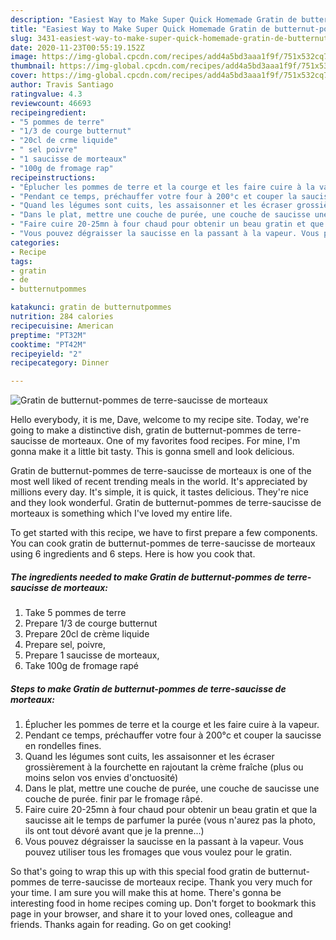 ```yaml
---
description: "Easiest Way to Make Super Quick Homemade Gratin de butternut-pommes de terre-saucisse de morteaux"
title: "Easiest Way to Make Super Quick Homemade Gratin de butternut-pommes de terre-saucisse de morteaux"
slug: 3431-easiest-way-to-make-super-quick-homemade-gratin-de-butternut-pommes-de-terre-saucisse-de-morteaux
date: 2020-11-23T00:55:19.152Z
image: https://img-global.cpcdn.com/recipes/add4a5bd3aaa1f9f/751x532cq70/gratin-de-butternut-pommes-de-terre-saucisse-de-morteaux-photo-principale-de-la-recette.jpg
thumbnail: https://img-global.cpcdn.com/recipes/add4a5bd3aaa1f9f/751x532cq70/gratin-de-butternut-pommes-de-terre-saucisse-de-morteaux-photo-principale-de-la-recette.jpg
cover: https://img-global.cpcdn.com/recipes/add4a5bd3aaa1f9f/751x532cq70/gratin-de-butternut-pommes-de-terre-saucisse-de-morteaux-photo-principale-de-la-recette.jpg
author: Travis Santiago
ratingvalue: 4.3
reviewcount: 46693
recipeingredient:
- "5 pommes de terre"
- "1/3 de courge butternut"
- "20cl de crme liquide"
- " sel poivre"
- "1 saucisse de morteaux"
- "100g de fromage rap"
recipeinstructions:
- "Éplucher les pommes de terre et la courge et les faire cuire à la vapeur."
- "Pendant ce temps, préchauffer votre four à 200°c et couper la saucisse en rondelles fines."
- "Quand les légumes sont cuits, les assaisonner et les écraser grossièrement à la fourchette en rajoutant la crème fraîche (plus ou moins selon vos envies d&#39;onctuosité)"
- "Dans le plat, mettre une couche de purée, une couche de saucisse une couche de purée. finir par le fromage râpé."
- "Faire cuire 20-25mn à four chaud pour obtenir un beau gratin et que la saucisse ait le temps de parfumer la purée (vous n&#39;aurez pas la photo, ils ont tout dévoré avant que je la prenne...)"
- "Vous pouvez dégraisser la saucisse en la passant à la vapeur. Vous pouvez utiliser tous les fromages que vous voulez pour le gratin."
categories:
- Recipe
tags:
- gratin
- de
- butternutpommes

katakunci: gratin de butternutpommes 
nutrition: 284 calories
recipecuisine: American
preptime: "PT32M"
cooktime: "PT42M"
recipeyield: "2"
recipecategory: Dinner

---
```



![Gratin de butternut-pommes de terre-saucisse de morteaux](https://img-global.cpcdn.com/recipes/add4a5bd3aaa1f9f/751x532cq70/gratin-de-butternut-pommes-de-terre-saucisse-de-morteaux-photo-principale-de-la-recette.jpg)

Hello everybody, it is me, Dave, welcome to my recipe site. Today, we're going to make a distinctive dish, gratin de butternut-pommes de terre-saucisse de morteaux. One of my favorites food recipes. For mine, I'm gonna make it a little bit tasty. This is gonna smell and look delicious.

Gratin de butternut-pommes de terre-saucisse de morteaux is one of the most well liked of recent trending meals in the world. It's appreciated by millions every day. It's simple, it is quick, it tastes delicious. They're nice and they look wonderful. Gratin de butternut-pommes de terre-saucisse de morteaux is something which I've loved my entire life.




To get started with this recipe, we have to first prepare a few components. You can cook gratin de butternut-pommes de terre-saucisse de morteaux using 6 ingredients and 6 steps. Here is how you cook that.

<!--inarticleads1-->

##### The ingredients needed to make Gratin de butternut-pommes de terre-saucisse de morteaux:

1. Take 5 pommes de terre
1. Prepare 1/3 de courge butternut
1. Prepare 20cl de crème liquide
1. Prepare  sel, poivre,
1. Prepare 1 saucisse de morteaux,
1. Take 100g de fromage rapé




<!--inarticleads2-->

##### Steps to make Gratin de butternut-pommes de terre-saucisse de morteaux:

1. Éplucher les pommes de terre et la courge et les faire cuire à la vapeur.
1. Pendant ce temps, préchauffer votre four à 200°c et couper la saucisse en rondelles fines.
1. Quand les légumes sont cuits, les assaisonner et les écraser grossièrement à la fourchette en rajoutant la crème fraîche (plus ou moins selon vos envies d&#39;onctuosité)
1. Dans le plat, mettre une couche de purée, une couche de saucisse une couche de purée. finir par le fromage râpé.
1. Faire cuire 20-25mn à four chaud pour obtenir un beau gratin et que la saucisse ait le temps de parfumer la purée (vous n&#39;aurez pas la photo, ils ont tout dévoré avant que je la prenne...)
1. Vous pouvez dégraisser la saucisse en la passant à la vapeur. Vous pouvez utiliser tous les fromages que vous voulez pour le gratin.




So that's going to wrap this up with this special food gratin de butternut-pommes de terre-saucisse de morteaux recipe. Thank you very much for your time. I am sure you will make this at home. There's gonna be interesting food in home recipes coming up. Don't forget to bookmark this page in your browser, and share it to your loved ones, colleague and friends. Thanks again for reading. Go on get cooking!
